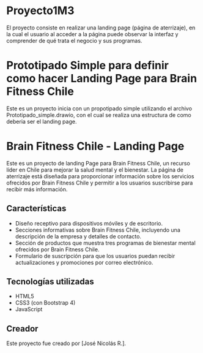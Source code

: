 # Proyecto1M3

El proyecto consiste en realizar una landing page (página de aterrizaje), en la cual el usuario al acceder a la página puede observar la interfaz y comprender de qué trata el negocio y sus programas.

# Prototipado Simple para definir como hacer Landing Page para Brain Fitness Chile

Este es un proyecto inicia con un propotipado simple utilizando el archivo Prototipado_simple.drawio, con el cual se realiza una estructura de como deberia ser el landing page.


# Brain Fitness Chile - Landing Page

Este es un proyecto de landing Page para Brain Fitness Chile, un recurso líder en Chile para mejorar la salud mental y el bienestar. La página de aterrizaje está diseñada para proporcionar información sobre los servicios ofrecidos por Brain Fitness Chile y permitir a los usuarios suscribirse para recibir más información.

## Características

- Diseño receptivo para dispositivos móviles y de escritorio.
- Secciones informativas sobre Brain Fitness Chile, incluyendo una descripción de la empresa y detalles de contacto.
- Sección de productos que muestra tres programas de bienestar mental ofrecidos por Brain Fitness Chile.
- Formulario de suscripción para que los usuarios puedan recibir actualizaciones y promociones por correo electrónico.

## Tecnologías utilizadas

- HTML5
- CSS3 (con Bootstrap 4)
- JavaScript

## Creador

Este proyecto fue creado por [José Nicolás R.].
